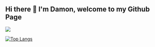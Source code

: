 ## Hi there 👋 I'm Damon, welcome to my Github Page

![](https://komarev.com/ghpvc/?username=LarcomDev&style=for-the-badge&color=green)

[![Top Langs](https://github-readme-stats.vercel.app/api/top-langs/?username=LarcomDev&hide=Pug,Dockerfile&layout=donut&theme=dark&size_weight=0.5&count_weight=0.5)](https://github.com/anuraghazra/github-readme-stats)

